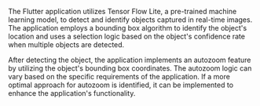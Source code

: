 The Flutter application utilizes Tensor Flow Lite, a pre-trained machine learning model, to detect and identify objects captured in real-time images. The application employs a bounding box algorithm to identify the object's location and uses a selection logic based on the object's confidence rate when multiple objects are detected.

After detecting the object, the application implements an autozoom feature by utilizing the object's bounding box coordinates. The autozoom logic can vary based on the specific requirements of the application. If a more optimal approach for autozoom is identified, it can be implemented to enhance the application's functionality.
